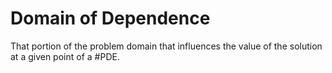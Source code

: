 # Domain of Dependence

That portion of the problem domain that influences the value of the solution at a given point of a #PDE.